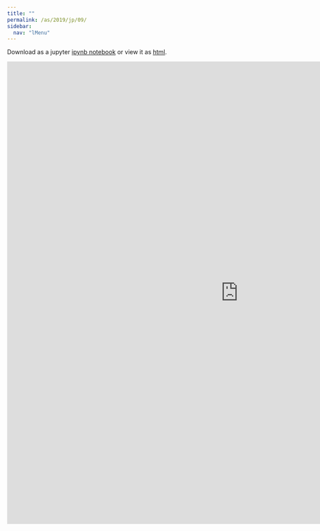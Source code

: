 ```yaml
---
title: ""
permalink: /as/2019/jp/09/
sidebar:
  nav: "lMenu"
---
```


Download as a jupyter [ipynb notebook](https://lamastex.github.io/scalable-data-science/as/2019/jp/09.ipynb) or view it as [html](https://lamastex.github.io/scalable-data-science/as/2019/jp/09.html).

<iframe src="https://lamastex.github.io/scalable-data-science/as/2019/jp/09.html" width="1080" height="1080" frameborder="0"></iframe>

